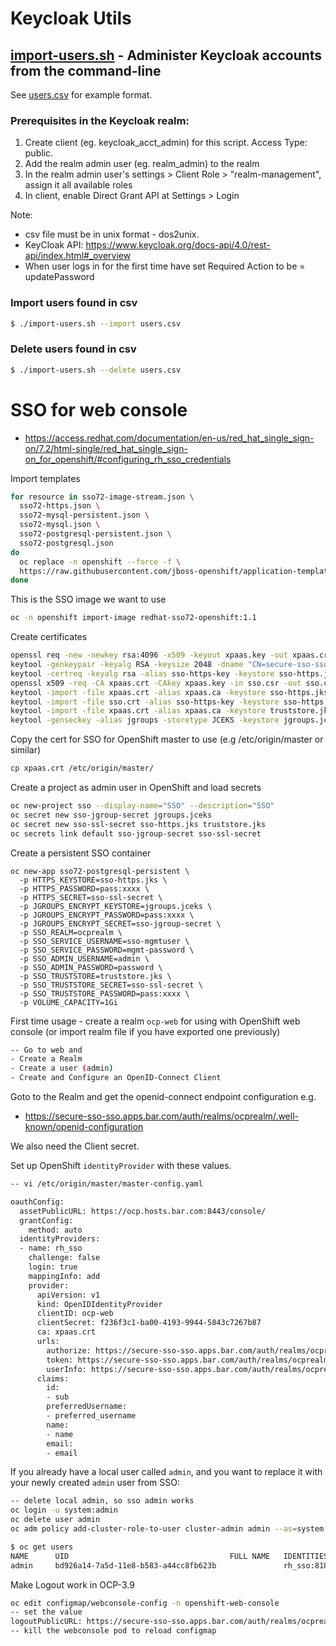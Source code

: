 # Keycloak Utils

## [import-users.sh](./import-users.sh) - Administer Keycloak accounts from the command-line
See [users.csv](./users.csv) for example format.
### Prerequisites in the Keycloak realm:
1. Create client (eg. keycloak_acct_admin) for this script. Access Type: public.
1. Add the realm admin user (eg. realm_admin) to the realm
1. In the realm admin user's settings > Client Role > "realm-management", assign it all available roles
1. In client, enable Direct Grant API at Settings > Login

Note:
- csv file must be in unix format - dos2unix.
- KeyCloak API: https://www.keycloak.org/docs-api/4.0/rest-api/index.html#_overview
- When user logs in for the first time have set Required Action to be = updatePassword

### Import users found in csv
```sh
$ ./import-users.sh --import users.csv
```

### Delete users found in csv
```sh
$ ./import-users.sh --delete users.csv
```

# SSO for web console

- https://access.redhat.com/documentation/en-us/red_hat_single_sign-on/7.2/html-single/red_hat_single_sign-on_for_openshift/#configuring_rh_sso_credentials

Import templates

```sh
for resource in sso72-image-stream.json \
  sso72-https.json \
  sso72-mysql-persistent.json \
  sso72-mysql.json \
  sso72-postgresql-persistent.json \
  sso72-postgresql.json
do
  oc replace -n openshift --force -f \
  https://raw.githubusercontent.com/jboss-openshift/application-templates/ose-v1.4.14/sso/${resource}
done
```

This is the SSO image we want to use

```sh
oc -n openshift import-image redhat-sso72-openshift:1.1
```

Create certificates

```sh
openssl req -new -newkey rsa:4096 -x509 -keyout xpaas.key -out xpaas.crt -days 365 -subj "/CN=sso.apps.bar.com" -passout pass:xxxx
keytool -genkeypair -keyalg RSA -keysize 2048 -dname "CN=secure-sso-sso.apps.bar.com" -alias sso-https-key -keystore sso-https.jks -storepass pass:xxxx -keypass pass:xxxx -noprompt
keytool -certreq -keyalg rsa -alias sso-https-key -keystore sso-https.jks -file sso.csr -storepass pass:xxxx -noprompt
openssl x509 -req -CA xpaas.crt -CAkey xpaas.key -in sso.csr -out sso.crt -days 365 -CAcreateserial -passin pass:xxxx
keytool -import -file xpaas.crt -alias xpaas.ca -keystore sso-https.jks -storepass pass:xxxx -noprompt
keytool -import -file sso.crt -alias sso-https-key -keystore sso-https.jks -storepass pass:xxxx -noprompt
keytool -import -file xpaas.crt -alias xpaas.ca -keystore truststore.jks -storepass pass:xxxx -noprompt
keytool -genseckey -alias jgroups -storetype JCEKS -keystore jgroups.jceks -storepass pass:xxxx -keypass pass:xxxx -noprompt
```

Copy the cert for SSO for OpenShift master to use (e.g /etc/origin/master or similar)

```sh
cp xpaas.crt /etc/origin/master/
```

Create a project as admin user in OpenShift and load secrets

```sh
oc new-project sso --display-name="SSO" --description="SSO"
oc secret new sso-jgroup-secret jgroups.jceks
oc secret new sso-ssl-secret sso-https.jks truststore.jks
oc secrets link default sso-jgroup-secret sso-ssl-secret
```

Create a persistent SSO container

```
oc new-app sso72-postgresql-persistent \
  -p HTTPS_KEYSTORE=sso-https.jks \
  -p HTTPS_PASSWORD=pass:xxxx \
  -p HTTPS_SECRET=sso-ssl-secret \
  -p JGROUPS_ENCRYPT_KEYSTORE=jgroups.jceks \
  -p JGROUPS_ENCRYPT_PASSWORD=pass:xxxx \
  -p JGROUPS_ENCRYPT_SECRET=sso-jgroup-secret \
  -p SSO_REALM=ocprealm \
  -p SSO_SERVICE_USERNAME=sso-mgmtuser \
  -p SSO_SERVICE_PASSWORD=mgmt-password \
  -p SSO_ADMIN_USERNAME=admin \
  -p SSO_ADMIN_PASSWORD=password \
  -p SSO_TRUSTSTORE=truststore.jks \
  -p SSO_TRUSTSTORE_SECRET=sso-ssl-secret \
  -p SSO_TRUSTSTORE_PASSWORD=pass:xxxx \
  -p VOLUME_CAPACITY=1Gi
```

First time usage - create a realm `ocp-web` for using with OpenShift web console (or import realm file if you have exported one previously)

```sh
-- Go to web and
- Create a Realm
- Create a user (admin)
- Create and Configure an OpenID-Connect Client
```

Goto to the Realm and get the openid-connect endpoint configuration e.g.
- https://secure-sso-sso.apps.bar.com/auth/realms/ocprealm/.well-known/openid-configuration

We also need the Client secret.

Set up OpenShift `identityProvider` with these values.

```sh
-- vi /etc/origin/master/master-config.yaml

oauthConfig:
  assetPublicURL: https://ocp.hosts.bar.com:8443/console/
  grantConfig:
    method: auto
  identityProviders:
  - name: rh_sso
    challenge: false
    login: true
    mappingInfo: add
    provider:
      apiVersion: v1
      kind: OpenIDIdentityProvider
      clientID: ocp-web
      clientSecret: f236f3c1-ba00-4193-9944-5843c7267b87
      ca: xpaas.crt
      urls:
        authorize: https://secure-sso-sso.apps.bar.com/auth/realms/ocprealm/protocol/openid-connect/auth
        token: https://secure-sso-sso.apps.bar.com/auth/realms/ocprealm/protocol/openid-connect/token
        userInfo: https://secure-sso-sso.apps.bar.com/auth/realms/ocprealm/protocol/openid-connect/userinfo
      claims:
        id:
        - sub
        preferredUsername:
        - preferred_username
        name:
        - name
        email:
        - email
```

If you already have a local user called `admin`, and  you want to replace it with your newly created `admin` user from SSO:

```sh
-- delete local admin, so sso admin works
oc login -u system:admin
oc delete user admin
oc adm policy add-cluster-role-to-user cluster-admin admin --as=system:admin

$ oc get users
NAME      UID                                    FULL NAME   IDENTITIES
admin     bd926a14-7a5d-11e8-b583-a44cc8fb623b               rh_sso:818ddb85-5044-48ee-9e64-33fd269aacf3
```

Make Logout work in OCP-3.9

```sh
oc edit configmap/webconsole-config -n openshift-web-console
-- set the value
logoutPublicURL: https://secure-sso-sso.apps.bar.com/auth/realms/ocprealm/protocol/openid-connect/logout?redirect_uri=https://ocp.hosts.bar.com:8443/console/
-- kill the webconsole pod to reload configmap
```
